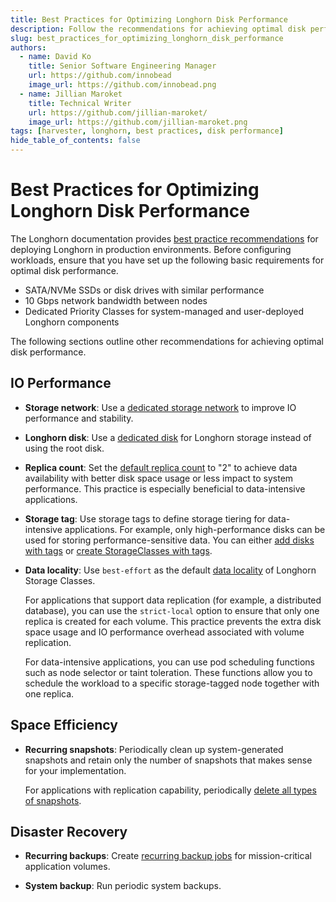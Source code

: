 ```yaml
---
title: Best Practices for Optimizing Longhorn Disk Performance
description: Follow the recommendations for achieving optimal disk performance.
slug: best_practices_for_optimizing_longhorn_disk_performance
authors:
  - name: David Ko
    title: Senior Software Engineering Manager
    url: https://github.com/innobead
    image_url: https://github.com/innobead.png
  - name: Jillian Maroket
    title: Technical Writer
    url: https://github.com/jillian-maroket/
    image_url: https://github.com/jillian-maroket.png
tags: [harvester, longhorn, best practices, disk performance]
hide_table_of_contents: false
---
```


# Best Practices for Optimizing Longhorn Disk Performance

The Longhorn documentation provides [best practice recommendations](https://longhorn.io/docs/1.5.3/best-practices/) for deploying Longhorn in production environments. Before configuring workloads, ensure that you have set up the following basic requirements for optimal disk performance.

- SATA/NVMe SSDs or disk drives with similar performance
- 10 Gbps network bandwidth between nodes
- Dedicated Priority Classes for system-managed and user-deployed Longhorn components

The following sections outline other recommendations for achieving optimal disk performance.

## IO Performance

- **Storage network**: Use a [dedicated storage network](https://docs.harvesterhci.io/v1.2/advanced/storagenetwork) to improve IO performance and stability.  

- **Longhorn disk**: Use a [dedicated disk](https://docs.harvesterhci.io/v1.2/host/#multi-disk-management) for Longhorn storage instead of using the root disk.  

- **Replica count**: Set the [default replica count](https://docs.harvesterhci.io/v1.2/advanced/storageclass#parameters-tab) to "2" to achieve data availability with better disk space usage or less impact to system performance. This practice is especially beneficial to data-intensive applications.  

- **Storage tag**: Use storage tags to define storage tiering for data-intensive applications. For example, only high-performance disks can be used for storing performance-sensitive data. You can either [add disks with tags](https://docs.harvesterhci.io/v1.2/host/#storage-tags) or [create StorageClasses with tags](https://docs.harvesterhci.io/v1.2/advanced/storageclass#disk-selector-optional).  

- **Data locality**: Use `best-effort` as the default [data locality](https://longhorn.io/docs/1.5.3/high-availability/data-locality/) of Longhorn Storage Classes.  

  For applications that support data replication (for example, a distributed database), you can use the `strict-local` option to ensure that only one replica is created for each volume. This practice prevents the extra disk space usage and IO performance overhead associated with volume replication.  

  For data-intensive applications, you can use pod scheduling functions such as node selector or taint toleration. These functions allow you to schedule the workload to a specific storage-tagged node together with one replica.  

## Space Efficiency  

- **Recurring snapshots**: Periodically clean up system-generated snapshots and retain only the number of snapshots that makes sense for your implementation. 

  For applications with replication capability, periodically [delete all types of snapshots](https://longhorn.io/docs/1.5.3/concepts/#243-deleting-snapshots).

## Disaster Recovery

- **Recurring backups**: Create [recurring backup jobs](https://longhorn.io/docs/1.5.3/volumes-and-nodes/trim-filesystem/) for mission-critical application volumes.

- **System backup**: Run periodic system backups.